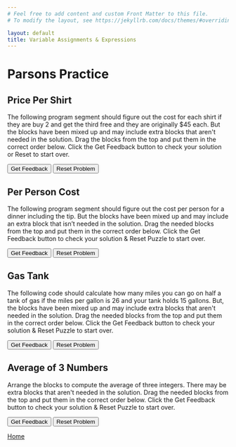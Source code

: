 ```yaml
---
# Feel free to add content and custom Front Matter to this file.
# To modify the layout, see https://jekyllrb.com/docs/themes/#overriding-theme-defaults

layout: default
title: Variable Assignments & Expressions 
---
```

# Parsons Practice


## Price Per Shirt
The following program segment should figure out the cost for each shirt if they are buy 2 and get the third free and they are originally $45 each. But the blocks have been mixed up and may include extra blocks that aren't needed in the solution. Drag the blocks from the top and put them in the correct order below. Click the Get Feedback button to check your solution or Reset to start over.
        
<div id="pricePerShirt-sortableTrash" class="sortable-code"></div> 
<div id="pricePerShirt-sortable" class="sortable-code"></div> 
<div style="clear:both;"></div> 
<p> 
    <input id="pricePerShirt-feedbackLink" value="Get Feedback" type="button" /> 
    <input id="pricePerShirt-newInstanceLink" value="Reset Problem" type="button" /> 
</p> 
<script type="text/javascript"> 
(function(){
  var initial = "double price = 45;\n" +
    "doube totalCost = price*2;\n" +
    "double pricePerShirt = totalCost/3;\n" +
    "System.out.println(pricePerShirt);\n" +
    "int pricePerShirt = totalCost/3; #distractor\n" +
    "System.out.println(&quot;pricePerShirt&quot;); #distractor";
  var parsonsPuzzle = new ParsonsWidget({
    "sortableId": "pricePerShirt-sortable",
    "max_wrong_lines": 2,
    "grader": ParsonsWidget._graders.LanguageTranslationGrader,
    "exec_limit": 2500,
    "can_indent": true,
    "x_indent": 50,
    "lang": "en",
    "show_feedback": true,
    "trashId": "pricePerShirt-sortableTrash",
    "executable_code": "price = 45;\ntotalCost = price*2;\npricePerShirt = totalCost/3;\nprint(pricePerShirt);",
    "programmingLang": "java",
    "vartests": []
  });
  parsonsPuzzle.init(initial);
  parsonsPuzzle.shuffleLines();
  $("#pricePerShirt-newInstanceLink").click(function(event){ 
      event.preventDefault(); 
      parsonsPuzzle.shuffleLines(); 
  }); 
  $("#pricePerShirt-feedbackLink").click(function(event){ 
      event.preventDefault(); 
      parsonsPuzzle.getFeedback(); 
  }); 
})(); 
</script>

## Per Person Cost
The following program segment should figure out the cost per person for a dinner including the tip. But the blocks have been mixed up and may include an extra block that isn’t needed in the solution. Drag the needed blocks from the top and put them in the correct order below. Click the Get Feedback button to check your solution & Reset Puzzle to start over.

<div id="PerPersonCost-sortableTrash" class="sortable-code"></div> 
<div id="PerPersonCost-sortable" class="sortable-code"></div> 
<div style="clear:both;"></div> 
<p> 
    <input id="PerPersonCost-feedbackLink" value="Get Feedback" type="button" /> 
    <input id="PerPersonCost-newInstanceLink" value="Reset Problem" type="button" /> 
</p> 
<script type="text/javascript"> 
(function(){
  var initial = "double bill = 89.23;\n" +
    "double tip = bill * 0.20;\n" +
    "double total = bill + tip;\n" +
    "int numPeople = 3;\n" +
    "double perPersonCost = total/numPeople;\n" +
    "System.out.println(perPersonCost);\n" +
    "System.out.println(perpersoncost); #distractor";
  var parsonsPuzzle = new ParsonsWidget({
    "sortableId": "PerPersonCost-sortable",
    "max_wrong_lines": 10,
    "grader": ParsonsWidget._graders.LanguageTranslationGrader,
    "exec_limit": 2500,
    "can_indent": true,
    "x_indent": 50,
    "lang": "en",
    "show_feedback": true,
    "trashId": "PerPersonCost-sortableTrash",
    "executable_code": "bill = 89.23;\ntip = bill * 0.20;\ntotal = bill + tip;\nnumPeople = 3;\nperPersonCost = total/numPeople;\nprint(perPersonCost);",
    "programmingLang": "java",
    "vartests": []
  });
  parsonsPuzzle.init(initial);
  parsonsPuzzle.shuffleLines();
  $("#PerPersonCost-newInstanceLink").click(function(event){ 
      event.preventDefault(); 
      parsonsPuzzle.shuffleLines(); 
  }); 
  $("#PerPersonCost-feedbackLink").click(function(event){ 
      event.preventDefault(); 
      parsonsPuzzle.getFeedback(); 
  }); 
})(); 
</script>

## Gas Tank
The following code should calculate how many miles you can go on half a tank of gas if the miles per gallon is 26 and your tank holds 15 gallons. But, the blocks have been mixed up and may include extra blocks that aren't needed in the solution. Drag the needed blocks from the top and put them in the correct order below. Click the Get Feedback button to check your solution & Reset Puzzle to start over.

<div id="HalfTank-sortableTrash" class="sortable-code"></div> 
<div id="HalfTank-sortable" class="sortable-code"></div> 
<div style="clear:both;"></div> 
<p> 
    <input id="HalfTank-feedbackLink" value="Get Feedback" type="button" /> 
    <input id="HalfTank-newInstanceLink" value="Reset Problem" type="button" /> 
</p> 
<script type="text/javascript"> 
(function(){
  var initial = "int mpg = 26;\n" +
    "int tankHolds = 15;\n" +
    "double numGallons = (double) tankHolds / 2;\n" +
    "double miles = numGallons * mpg;\n" +
    "System.out.println(miles);\n" +
    "double numGallons = tankHolds / 2; #distractor\n" +
    "int miles = numGallons * mgp; #distractor";
  var parsonsPuzzle = new ParsonsWidget({
    "sortableId": "HalfTank-sortable",
    "max_wrong_lines": 10,
    "grader": ParsonsWidget._graders.LanguageTranslationGrader,
    "exec_limit": 2500,
    "can_indent": true,
    "x_indent": 50,
    "lang": "en",
    "show_feedback": true,
    "trashId": "HalfTank-sortableTrash",
    "executable_code": "mpg = 26\ntankHolds = 15\nnumGallons = (double) tankHolds / 2\nmiles = numGallons * mpg\nprint(miles)",
    "programmingLang": "java",
    "vartests": []
  });
  parsonsPuzzle.init(initial);
  parsonsPuzzle.shuffleLines();
  $("#HalfTank-newInstanceLink").click(function(event){ 
      event.preventDefault(); 
      parsonsPuzzle.shuffleLines(); 
  }); 
  $("#HalfTank-feedbackLink").click(function(event){ 
      event.preventDefault(); 
      parsonsPuzzle.getFeedback(); 
  }); 
})(); 
</script>

## Average of 3 Numbers
Arrange the blocks to compute the average of three integers.  There may be extra blocks that aren't needed in the solution. Drag the needed blocks from the top and put them in the correct order below. Click the Get Feedback button to check your solution & Reset Puzzle to start over.

<div id="Average-sortableTrash" class="sortable-code"></div> 
<div id="Average-sortable" class="sortable-code"></div> 
<div style="clear:both;"></div> 
<p> 
    <input id="Average-feedbackLink" value="Get Feedback" type="button" /> 
    <input id="Average-newInstanceLink" value="Reset Problem" type="button" /> 
</p> 
<script type="text/javascript"> 
(function(){
  var initial = "int num1 = 10;\n" +
    "int num2 = 13;\n" +
    "int num3 = 6;\n" +
    "double average = (double)(num1 + num2 + num3)/3;\n" +
    "System.out.println(average);\n" +
    "double average = num1 + num2 + num3 / 3; #distractor\n" +
    "double average = (num1 + num2 + num3) / 3; #distractor\n" +
    "System.out.println(&quot;average&quot;); #distractor";
  var parsonsPuzzle = new ParsonsWidget({
    "sortableId": "Average-sortable",
    "max_wrong_lines": 2,
    "grader": ParsonsWidget._graders.LanguageTranslationGrader,
    "exec_limit": 2500,
    "can_indent": true,
    "x_indent": 50,
    "lang": "en",
    "show_feedback": true,
    "trashId": "Average-sortableTrash",
    "executable_code": "num1 = 10\nnum2 = 13\nnum3 = 6\naverage = (num1 + num2 + num3)/3\nprint(average)",
    "programmingLang": "java",
    "vartests": []
  });
  parsonsPuzzle.init(initial);
  parsonsPuzzle.shuffleLines();
  $("#Average-newInstanceLink").click(function(event){ 
      event.preventDefault(); 
      parsonsPuzzle.shuffleLines(); 
  }); 
  $("#Average-feedbackLink").click(function(event){ 
      event.preventDefault(); 
      parsonsPuzzle.getFeedback(); 
  }); 
})(); 
</script>

[Home](.index.markdown)
